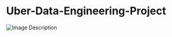 # Uber-Data-Engineering-Project



![Image Description]([image_url](https://github.com/visheshgupta-BA/Uber-Data-Engineering-Project/blob/main/Charts/GCP_Services.png))


